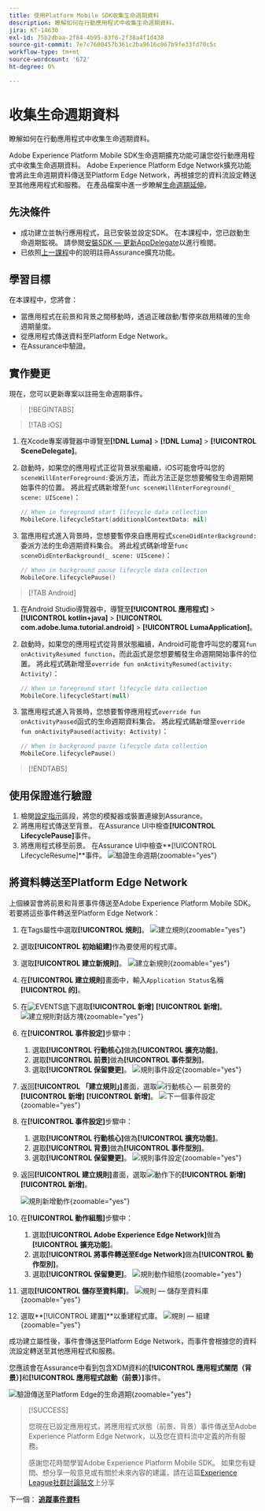 ```yaml
---
title: 使用Platform Mobile SDK收集生命週期資料
description: 瞭解如何在行動應用程式中收集生命週期資料。
jira: KT-14630
exl-id: 75b2dbaa-2f84-4b95-83f6-2f38a4f1d438
source-git-commit: 7e7c7600457b361c2ba9616c067b9fe33fd70c5c
workflow-type: tm+mt
source-wordcount: '672'
ht-degree: 0%

---
```


# 收集生命週期資料

瞭解如何在行動應用程式中收集生命週期資料。

Adobe Experience Platform Mobile SDK生命週期擴充功能可讓您從行動應用程式中收集生命週期資料。 Adobe Experience Platform Edge Network擴充功能會將此生命週期資料傳送至Platform Edge Network，再根據您的資料流設定轉送至其他應用程式和服務。 在產品檔案中進一步瞭解[生命週期延伸](https://developer.adobe.com/client-sdks/documentation/lifecycle-for-edge-network/)。


## 先決條件

* 成功建立並執行應用程式，且已安裝並設定SDK。 在本課程中，您已啟動生命週期監視。 請參閱[安裝SDK — 更新AppDelegate](install-sdks.md#update-appdelegate)以進行檢閱。
* 已依照[上一課程](install-sdks.md)中的說明註冊Assurance擴充功能。

## 學習目標

在本課程中，您將會：

<!--
* Add lifecycle field group to the schema.
* -->
* 當應用程式在前景和背景之間移動時，透過正確啟動/暫停來啟用精確的生命週期量度。
* 從應用程式傳送資料至Platform Edge Network。
* 在Assurance中驗證。

<!--
## Add lifecycle field group to schema

The Consumer Experience Event field group you added in the [previous lesson](create-schema.md) already contains the lifecycle fields, so you can skip this step. If you don't use Consumer Experience Event field group in your own app, you can add the lifecycle fields by doing the following:

1. Navigate to the schema interface as described in the [previous lesson](create-schema.md).
1. Open the **Luma Mobile App Event Schema** schema and select **[!UICONTROL Add]** next to Field groups.
    ![select add](assets/lifecycle-add.png){zoomable="yes"}
1. In the search bar, enter "lifecycle".
1. Select the checkbox next to **[!UICONTROL AEP Mobile Lifecycle Details]**.
1. Select **[!UICONTROL Add field groups]**.
    ![add field group](assets/lifecycle-lifecycle-field-group.png){zoomable="yes"}
1. Select **[!UICONTROL Save]**.
    ![save](assets/lifecycle-lifecycle-save.png){zoomable="yes"}
-->

## 實作變更

現在，您可以更新專案以註冊生命週期事件。

>[!BEGINTABS]

>[!TAB iOS]

1. 在Xcode專案導覽器中導覽至&#x200B;**[!DNL Luma]** > **[!DNL Luma]** > **[!UICONTROL SceneDelegate]**。

1. 啟動時，如果您的應用程式正從背景狀態繼續，iOS可能會呼叫您的`sceneWillEnterForeground:`委派方法，而此方法正是您想要觸發生命週期開始事件的位置。 將此程式碼新增至`func sceneWillEnterForeground(_ scene: UIScene)`：

   ```swift
   // When in foreground start lifecycle data collection
   MobileCore.lifecycleStart(additionalContextData: nil)
   ```

1. 當應用程式進入背景時，您想要暫停來自應用程式`sceneDidEnterBackground:`委派方法的生命週期資料集合。 將此程式碼新增至`func sceneDidEnterBackground(_ scene: UIScene)`：

   ```swift
   // When in background pause lifecycle data collection
   MobileCore.lifecyclePause()
   ```

>[!TAB Android]

1. 在Android Studio導覽器中，導覽至&#x200B;**[!UICONTROL 應用程式]** > **[!UICONTROL kotlin+java]** > **[!UICONTROL com.adobe.luma.tutorial.android]** > **[!UICONTROL LumaApplication]**。

1. 啟動時，如果您的應用程式從背景狀態繼續，Android可能會呼叫您的覆寫`fun onActivityResumed function`，而此函式是您想要觸發生命週期開始事件的位置。 將此程式碼新增至`override fun onActivityResumed(activity: Activity)`：

   ```kotlin
   // When in foreground start lifecycle data collection
   MobileCore.lifecycleStart(null)
   ```

1. 當應用程式進入背景時，您想要暫停應用程式`override fun onActivityPaused`函式的生命週期資料集合。 將此程式碼新增至`override fun onActivityPaused(activity: Activity)`：

   ```kotlin
   // When in background pause lifecycle data collection
   MobileCore.lifecyclePause()
   ```

>[!ENDTABS]


## 使用保證進行驗證

1. 檢閱[設定指示](assurance.md#connecting-to-a-session)區段，將您的模擬器或裝置連線到Assurance。
1. 將應用程式傳送至背景。 在Assurance UI中檢查&#x200B;**[!UICONTROL LifecyclePause]**&#x200B;事件。
1. 將應用程式移至前景。 在Assurance UI中檢查&#x200B;**[!UICONTROL LifecycleResume]**事件。
   ![驗證生命週期](assets/lifecycle-lifecycle-assurance.png){zoomable="yes"}


## 將資料轉送至Platform Edge Network

上個練習會將前景和背景事件傳送至Adobe Experience Platform Mobile SDK。 若要將這些事件轉送至Platform Edge Network：

1. 在Tags屬性中選取&#x200B;**[!UICONTROL 規則]**。
   ![建立規則](assets/rule-create.png){zoomable="yes"}
1. 選取&#x200B;**[!UICONTROL 初始組建]**&#x200B;作為要使用的程式庫。
1. 選取&#x200B;**[!UICONTROL 建立新規則]**。
   ![建立新規則](assets/rules-create-new.png){zoomable="yes"}
1. 在&#x200B;**[!UICONTROL 建立規則]**&#x200B;畫面中，輸入`Application Status`名稱&#x200B;**[!UICONTROL 的]**。
1. 在![EVENTS](https://spectrum.adobe.com/static/icons/workflow_18/Smock_AddCircle_18_N.svg)底下選取&#x200B;**[!UICONTROL 新增]** **[!UICONTROL 新增]**。
   ![建立規則對話方塊](assets/rule-create-name.png){zoomable="yes"}
1. 在&#x200B;**[!UICONTROL 事件設定]**&#x200B;步驟中：
   1. 選取&#x200B;**[!UICONTROL 行動核心]**&#x200B;做為&#x200B;**[!UICONTROL 擴充功能]**。
   1. 選取&#x200B;**[!UICONTROL 前景]**&#x200B;做為&#x200B;**[!UICONTROL 事件型別]**。
   1. 選取&#x200B;**[!UICONTROL 保留變更]**。
      ![規則事件設定](assets/rule-event-configuration.png){zoomable="yes"}
1. 返回&#x200B;**[!UICONTROL 「建立規則」]**&#x200B;畫面，選取![行動核心 — 前景](https://spectrum.adobe.com/static/icons/workflow_18/Smock_AddCircle_18_N.svg)旁的&#x200B;**[!UICONTROL 新增]** **[!UICONTROL 新增]**。
   ![下一個事件設定](assets/rule-event-configuration-next.png){zoomable="yes"}
1. 在&#x200B;**[!UICONTROL 事件設定]**&#x200B;步驟中：
   1. 選取&#x200B;**[!UICONTROL 行動核心]**&#x200B;做為&#x200B;**[!UICONTROL 擴充功能]**。
   1. 選取&#x200B;**[!UICONTROL 背景]**&#x200B;做為&#x200B;**[!UICONTROL 事件型別]**。
   1. 選取&#x200B;**[!UICONTROL 保留變更]**。
      ![規則事件設定](assets/rule-event-configuration-background.png){zoomable="yes"}
1. 返回&#x200B;**[!UICONTROL 建立規則]**&#x200B;畫面，選取![動作](https://spectrum.adobe.com/static/icons/workflow_18/Smock_AddCircle_18_N.svg)下的&#x200B;**[!UICONTROL 新增]** **[!UICONTROL 新增]**。

   ![規則新增動作](assets/rule-action-button.png){zoomable="yes"}

1. 在&#x200B;**[!UICONTROL 動作組態]**&#x200B;步驟中：
   1. 選取&#x200B;**[!UICONTROL Adobe Experience Edge Network]**&#x200B;做為&#x200B;**[!UICONTROL 擴充功能]**。
   1. 選取&#x200B;**[!UICONTROL 將事件轉送至Edge Network]**&#x200B;做為&#x200B;**[!UICONTROL 動作型別]**。
   1. 選取&#x200B;**[!UICONTROL 保留變更]**。
      ![規則動作組態](assets/rule-action-configuration.png){zoomable="yes"}
1. 選取&#x200B;**[!UICONTROL 儲存至資料庫]**。
   ![規則 — 儲存至資料庫](assets/rule-save-to-library.png){zoomable="yes"}
1. 選取&#x200B;**[!UICONTROL 建置]**以重建程式庫。
   ![規則 — 組建](assets/rule-build.png){zoomable="yes"}

成功建立屬性後，事件會傳送至Platform Edge Network，而事件會根據您的資料流設定轉送至其他應用程式和服務。

您應該會在Assurance中看到包含XDM資料的&#x200B;**[!UICONTROL 應用程式關閉（背景）]**&#x200B;和&#x200B;**[!UICONTROL 應用程式啟動（前景）]**&#x200B;事件。

![驗證傳送至Platform Edge的生命週期](assets/lifecycle-edge-assurance.png){zoomable="yes"}

>[!SUCCESS]
>
>您現在已設定應用程式，將應用程式狀態（前景、背景）事件傳送至Adobe Experience Platform Edge Network，以及您在資料流中定義的所有服務。
>
> 感謝您花時間學習Adobe Experience Platform Mobile SDK。 如果您有疑問、想分享一般意見或有關於未來內容的建議，請在這篇[Experience League社群討論貼文](https://experienceleaguecommunities.adobe.com/t5/adobe-experience-platform-data/tutorial-discussion-implement-adobe-experience-cloud-in-mobile/td-p/443796)上分享

下一個： **[追蹤事件資料](events.md)**
